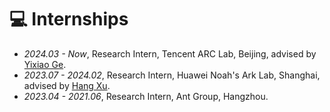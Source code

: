 # 💻 Internships
- *2024.03 - Now*, Research Intern, Tencent ARC Lab, Beijing, advised by [Yixiao Ge](https://geyixiao.com/).
- *2023.07 - 2024.02*, Research Intern, Huawei Noah's Ark Lab, Shanghai, advised by [Hang Xu](https://xuhangcn.github.io/).
- *2023.04 - 2021.06*, Research Intern, Ant Group, Hangzhou.